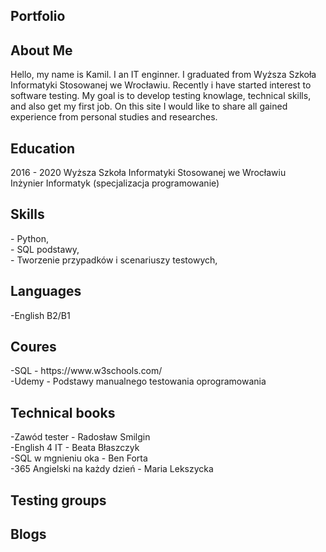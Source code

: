 <h2>Portfolio</h2>

<h2>About Me</h2>
Hello, my name is Kamil. I an IT enginner. I graduated from Wyższa Szkoła Informatyki Stosowanej we Wrocławiu. Recently i have started interest to software testing. My goal is to develop testing knowlage, technical skills, and also get my first job. On this site I would like to share all gained experience from personal studies and researches.

<h2>Education</h2>

2016 - 2020 Wyższa Szkoła Informatyki Stosowanej we Wrocławiu <br>
Inżynier Informatyk (specjalizacja programowanie)

<h2>Skills</h2>
- Python,<br>
- SQL podstawy,<br>
- Tworzenie przypadków i scenariuszy testowych,  <br>


<h2>Languages</h2>
-English B2/B1<br>


<h2>Coures</h2>
-SQL - https://www.w3schools.com/<br>
-Udemy - Podstawy manualnego testowania oprogramowania


<h2>Technical books</h2>

-Zawód tester - Radosław Smilgin<br>
-English 4 IT - Beata Błaszczyk<br>
-SQL w mgnieniu oka - Ben Forta<br>
-365 Angielski na każdy dzień - Maria Lekszycka<br>



<h2>Testing groups</h2>



<h2>Blogs</h2>

